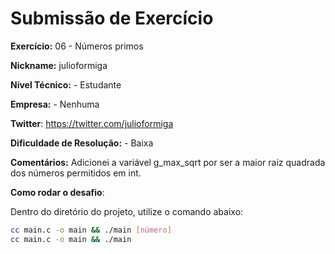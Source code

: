 # Submissão de Exercício

**Exercício:** 06 - Números primos

**Nickname:** julioformiga

**Nível Técnico:** - Estudante

**Empresa:** - Nenhuma

**Twitter**: https://twitter.com/julioformiga

**Dificuldade de Resolução:** - Baixa

**Comentários:**
Adicionei a variável g_max_sqrt por ser a maior raiz quadrada dos números permitidos em int.

**Como rodar o desafio**:

Dentro do diretório do projeto, utilize o comando abaixo:
```bash
cc main.c -o main && ./main [número]
cc main.c -o main && ./main
```
